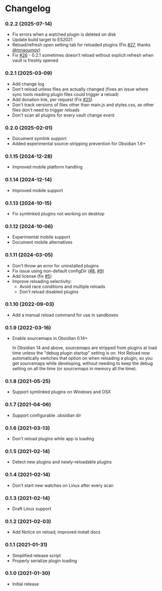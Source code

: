 # Changelog

### 0.2.2 (2025-07-14)
- Fix errors when a watched plugin is deleted on disk
- Update build target to ES2021
- Reload/refresh open setting tab for reloaded plugins (Fix [#27]([#1](https://github.com/pjeby/hot-reload/pull/27)), thanks [@mnaoumov](https://github.com/mnaoumov))
- Fix [#26](https://github.com/pjeby/hot-reload/issues/26) - 0.2.1 sometimes doesn't reload without explicit refresh when vault is freshly opened

### 0.2.1 (2025-03-09)
- Add change log
- Don't reload unless files are actually changed (fixes an issue where sync tools reading plugin files could trigger a reload)
- Add donation link, per request (Fix [#25](https://github.com/pjeby/hot-reload/issues/25))
- Don't track versions of files other than main.js and styles.css, as other files don't need to trigger reloads
- Don't scan all plugins for every vault change event

### 0.2.0 (2025-02-01)
- Document symlink support
- Added experimental source-stripping prevention for Obsidian 1.6+

### 0.1.15 (2024-12-28)
- Improved mobile platform handling

### 0.1.14 (2024-12-14)
- Improved mobile support

### 0.1.13 (2024-10-15)
- Fix symlinked plugins not working on desktop

### 0.1.12 (2024-10-06)
- Experimental mobile support
- Document mobile alternatives

### 0.1.11 (2024-03-05)
- Don't throw an error for uninstalled plugins
- Fix issue using non-default configDir ([#8](https://github.com/pjeby/hot-reload/issues/8), [#9](https://github.com/pjeby/hot-reload/pull/9))
- Add license (fix [#5](https://github.com/pjeby/hot-reload/issues/5))
- Improve reloading selectivity:
  - Avoid race conditions and multiple reloads
  - Don't reload disabled plugins

### 0.1.10 (2022-09-03)
- Add a manual reload command for use in sandboxes

### 0.1.9 (2022-03-16)
- Enable sourcemaps in Obsidian 0.14+

  In Obsidian 14 and above, sourcemaps are stripped from plugins
  at load time unless the "debug plugin startup" setting is on.
  Hot Reload now automatically switches that option on when
  reloading a plugin, so you get sourcemaps while developing,
  without needing to keep the debug setting on all the time
  (or sourcemaps in memory all the time).

### 0.1.8 (2021-05-25)
- Support symlinked plugins on Windows and OSX

### 0.1.7 (2021-04-06)
- Support configurable .obsidian dir

### 0.1.6 (2021-03-13)
- Don't reload plugins while app is loading

### 0.1.5 (2021-02-14)
- Detect new plugins and newly-reloadable plugins

### 0.1.4 (2021-02-14)
- Don't start new watches on Linux after every scan

### 0.1.3 (2021-02-14)
- Draft Linux support

### 0.1.2 (2021-02-03)
- Add Notice on reload; improved install docs

### 0.1.1 (2021-01-31)
- Simplified release script
- Properly serialize plugin loading

### 0.1.0 (2021-01-30)
- Initial release
